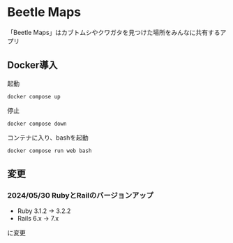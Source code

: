 # Beetle Maps

「Beetle Maps」はカブトムシやクワガタを見つけた場所をみんなに共有するアプリ

## Docker導入
起動
```
docker compose up
```
停止
```
docker compose down
```
コンテナに入り、bashを起動
```
docker compose run web bash
```

## 変更
### 2024/05/30 RubyとRailのバージョンアップ
- Ruby 3.1.2 -> 3.2.2
- Rails 6.x -> 7.x

に変更
